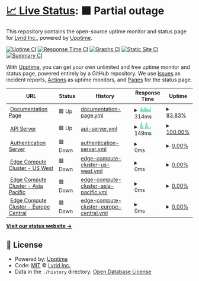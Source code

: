 # [📈 Live Status](https://LyridInc.github.io/statuspage): <!--live status--> **🟧 Partial outage**

This repository contains the open-source uptime monitor and status page for [Lyrid Inc.](https://lyrid.io), powered by [Upptime](https://github.com/upptime/upptime).

[![Uptime CI](https://github.com/LyridInc/statuspage/workflows/Uptime%20CI/badge.svg)](https://github.com/LyridInc/statuspage/actions?query=workflow%3A%22Uptime+CI%22)
[![Response Time CI](https://github.com/LyridInc/statuspage/workflows/Response%20Time%20CI/badge.svg)](https://github.com/LyridInc/statuspage/actions?query=workflow%3A%22Response+Time+CI%22)
[![Graphs CI](https://github.com/LyridInc/statuspage/workflows/Graphs%20CI/badge.svg)](https://github.com/LyridInc/statuspage/actions?query=workflow%3A%22Graphs+CI%22)
[![Static Site CI](https://github.com/LyridInc/statuspage/workflows/Static%20Site%20CI/badge.svg)](https://github.com/LyridInc/statuspage/actions?query=workflow%3A%22Static+Site+CI%22)
[![Summary CI](https://github.com/LyridInc/statuspage/workflows/Summary%20CI/badge.svg)](https://github.com/LyridInc/statuspage/actions?query=workflow%3A%22Summary+CI%22)

With [Upptime](https://upptime.js.org), you can get your own unlimited and free uptime monitor and status page, powered entirely by a GitHub repository. We use [Issues](https://github.com/LyridInc/statuspage/issues) as incident reports, [Actions](https://github.com/LyridInc/statuspage/actions) as uptime monitors, and [Pages](https://LyridInc.github.io/statuspage) for the status page.

<!--start: status pages-->
<!-- This summary is generated by Upptime (https://github.com/upptime/upptime) -->
<!-- Do not edit this manually, your changes will be overwritten -->
<!-- prettier-ignore -->
| URL | Status | History | Response Time | Uptime |
| --- | ------ | ------- | ------------- | ------ |
| <img alt="" src="https://icons.duckduckgo.com/ip3/docs.lyrid.io.ico" height="13"> [Documentation Page](https://docs.lyrid.io/img/lyridsvg.svg) | 🟩 Up | [documentation-page.yml](https://github.com/LyridInc/statuspage/commits/HEAD/history/documentation-page.yml) | <details><summary><img alt="Response time graph" src="./graphs/documentation-page/response-time-week.png" height="20"> 314ms</summary><br><a href="https://status.lyrid.io/history/documentation-page"><img alt="Response time 621" src="https://img.shields.io/endpoint?url=https%3A%2F%2Fraw.githubusercontent.com%2FLyridInc%2Fstatuspage%2FHEAD%2Fapi%2Fdocumentation-page%2Fresponse-time.json"></a><br><a href="https://status.lyrid.io/history/documentation-page"><img alt="24-hour response time 110" src="https://img.shields.io/endpoint?url=https%3A%2F%2Fraw.githubusercontent.com%2FLyridInc%2Fstatuspage%2FHEAD%2Fapi%2Fdocumentation-page%2Fresponse-time-day.json"></a><br><a href="https://status.lyrid.io/history/documentation-page"><img alt="7-day response time 314" src="https://img.shields.io/endpoint?url=https%3A%2F%2Fraw.githubusercontent.com%2FLyridInc%2Fstatuspage%2FHEAD%2Fapi%2Fdocumentation-page%2Fresponse-time-week.json"></a><br><a href="https://status.lyrid.io/history/documentation-page"><img alt="30-day response time 335" src="https://img.shields.io/endpoint?url=https%3A%2F%2Fraw.githubusercontent.com%2FLyridInc%2Fstatuspage%2FHEAD%2Fapi%2Fdocumentation-page%2Fresponse-time-month.json"></a><br><a href="https://status.lyrid.io/history/documentation-page"><img alt="1-year response time 614" src="https://img.shields.io/endpoint?url=https%3A%2F%2Fraw.githubusercontent.com%2FLyridInc%2Fstatuspage%2FHEAD%2Fapi%2Fdocumentation-page%2Fresponse-time-year.json"></a></details> | <details><summary><a href="https://status.lyrid.io/history/documentation-page">83.83%</a></summary><a href="https://status.lyrid.io/history/documentation-page"><img alt="All-time uptime 96.87%" src="https://img.shields.io/endpoint?url=https%3A%2F%2Fraw.githubusercontent.com%2FLyridInc%2Fstatuspage%2FHEAD%2Fapi%2Fdocumentation-page%2Fuptime.json"></a><br><a href="https://status.lyrid.io/history/documentation-page"><img alt="24-hour uptime 100.00%" src="https://img.shields.io/endpoint?url=https%3A%2F%2Fraw.githubusercontent.com%2FLyridInc%2Fstatuspage%2FHEAD%2Fapi%2Fdocumentation-page%2Fuptime-day.json"></a><br><a href="https://status.lyrid.io/history/documentation-page"><img alt="7-day uptime 83.83%" src="https://img.shields.io/endpoint?url=https%3A%2F%2Fraw.githubusercontent.com%2FLyridInc%2Fstatuspage%2FHEAD%2Fapi%2Fdocumentation-page%2Fuptime-week.json"></a><br><a href="https://status.lyrid.io/history/documentation-page"><img alt="30-day uptime 96.28%" src="https://img.shields.io/endpoint?url=https%3A%2F%2Fraw.githubusercontent.com%2FLyridInc%2Fstatuspage%2FHEAD%2Fapi%2Fdocumentation-page%2Fuptime-month.json"></a><br><a href="https://status.lyrid.io/history/documentation-page"><img alt="1-year uptime 98.32%" src="https://img.shields.io/endpoint?url=https%3A%2F%2Fraw.githubusercontent.com%2FLyridInc%2Fstatuspage%2FHEAD%2Fapi%2Fdocumentation-page%2Fuptime-year.json"></a></details>
| <img alt="" src="https://icons.duckduckgo.com/ip3/api.lyrid.io.ico" height="13"> [API Server](https://api.lyrid.io/version) | 🟩 Up | [api-server.yml](https://github.com/LyridInc/statuspage/commits/HEAD/history/api-server.yml) | <details><summary><img alt="Response time graph" src="./graphs/api-server/response-time-week.png" height="20"> 149ms</summary><br><a href="https://status.lyrid.io/history/api-server"><img alt="Response time 339" src="https://img.shields.io/endpoint?url=https%3A%2F%2Fraw.githubusercontent.com%2FLyridInc%2Fstatuspage%2FHEAD%2Fapi%2Fapi-server%2Fresponse-time.json"></a><br><a href="https://status.lyrid.io/history/api-server"><img alt="24-hour response time 71" src="https://img.shields.io/endpoint?url=https%3A%2F%2Fraw.githubusercontent.com%2FLyridInc%2Fstatuspage%2FHEAD%2Fapi%2Fapi-server%2Fresponse-time-day.json"></a><br><a href="https://status.lyrid.io/history/api-server"><img alt="7-day response time 149" src="https://img.shields.io/endpoint?url=https%3A%2F%2Fraw.githubusercontent.com%2FLyridInc%2Fstatuspage%2FHEAD%2Fapi%2Fapi-server%2Fresponse-time-week.json"></a><br><a href="https://status.lyrid.io/history/api-server"><img alt="30-day response time 235" src="https://img.shields.io/endpoint?url=https%3A%2F%2Fraw.githubusercontent.com%2FLyridInc%2Fstatuspage%2FHEAD%2Fapi%2Fapi-server%2Fresponse-time-month.json"></a><br><a href="https://status.lyrid.io/history/api-server"><img alt="1-year response time 371" src="https://img.shields.io/endpoint?url=https%3A%2F%2Fraw.githubusercontent.com%2FLyridInc%2Fstatuspage%2FHEAD%2Fapi%2Fapi-server%2Fresponse-time-year.json"></a></details> | <details><summary><a href="https://status.lyrid.io/history/api-server">100.00%</a></summary><a href="https://status.lyrid.io/history/api-server"><img alt="All-time uptime 94.62%" src="https://img.shields.io/endpoint?url=https%3A%2F%2Fraw.githubusercontent.com%2FLyridInc%2Fstatuspage%2FHEAD%2Fapi%2Fapi-server%2Fuptime.json"></a><br><a href="https://status.lyrid.io/history/api-server"><img alt="24-hour uptime 100.00%" src="https://img.shields.io/endpoint?url=https%3A%2F%2Fraw.githubusercontent.com%2FLyridInc%2Fstatuspage%2FHEAD%2Fapi%2Fapi-server%2Fuptime-day.json"></a><br><a href="https://status.lyrid.io/history/api-server"><img alt="7-day uptime 100.00%" src="https://img.shields.io/endpoint?url=https%3A%2F%2Fraw.githubusercontent.com%2FLyridInc%2Fstatuspage%2FHEAD%2Fapi%2Fapi-server%2Fuptime-week.json"></a><br><a href="https://status.lyrid.io/history/api-server"><img alt="30-day uptime 100.00%" src="https://img.shields.io/endpoint?url=https%3A%2F%2Fraw.githubusercontent.com%2FLyridInc%2Fstatuspage%2FHEAD%2Fapi%2Fapi-server%2Fuptime-month.json"></a><br><a href="https://status.lyrid.io/history/api-server"><img alt="1-year uptime 97.54%" src="https://img.shields.io/endpoint?url=https%3A%2F%2Fraw.githubusercontent.com%2FLyridInc%2Fstatuspage%2FHEAD%2Fapi%2Fapi-server%2Fuptime-year.json"></a></details>
| <img alt="" src="https://icons.duckduckgo.com/ip3/id.lyrid.io.ico" height="13"> [Authentication Server](https://id.lyrid.io/version) | 🟥 Down | [authentication-server.yml](https://github.com/LyridInc/statuspage/commits/HEAD/history/authentication-server.yml) | <details><summary><img alt="Response time graph" src="./graphs/authentication-server/response-time-week.png" height="20"> 0ms</summary><br><a href="https://status.lyrid.io/history/authentication-server"><img alt="Response time 0" src="https://img.shields.io/endpoint?url=https%3A%2F%2Fraw.githubusercontent.com%2FLyridInc%2Fstatuspage%2FHEAD%2Fapi%2Fauthentication-server%2Fresponse-time.json"></a><br><a href="https://status.lyrid.io/history/authentication-server"><img alt="24-hour response time 0" src="https://img.shields.io/endpoint?url=https%3A%2F%2Fraw.githubusercontent.com%2FLyridInc%2Fstatuspage%2FHEAD%2Fapi%2Fauthentication-server%2Fresponse-time-day.json"></a><br><a href="https://status.lyrid.io/history/authentication-server"><img alt="7-day response time 0" src="https://img.shields.io/endpoint?url=https%3A%2F%2Fraw.githubusercontent.com%2FLyridInc%2Fstatuspage%2FHEAD%2Fapi%2Fauthentication-server%2Fresponse-time-week.json"></a><br><a href="https://status.lyrid.io/history/authentication-server"><img alt="30-day response time 0" src="https://img.shields.io/endpoint?url=https%3A%2F%2Fraw.githubusercontent.com%2FLyridInc%2Fstatuspage%2FHEAD%2Fapi%2Fauthentication-server%2Fresponse-time-month.json"></a><br><a href="https://status.lyrid.io/history/authentication-server"><img alt="1-year response time 0" src="https://img.shields.io/endpoint?url=https%3A%2F%2Fraw.githubusercontent.com%2FLyridInc%2Fstatuspage%2FHEAD%2Fapi%2Fauthentication-server%2Fresponse-time-year.json"></a></details> | <details><summary><a href="https://status.lyrid.io/history/authentication-server">0.00%</a></summary><a href="https://status.lyrid.io/history/authentication-server"><img alt="All-time uptime 50.07%" src="https://img.shields.io/endpoint?url=https%3A%2F%2Fraw.githubusercontent.com%2FLyridInc%2Fstatuspage%2FHEAD%2Fapi%2Fauthentication-server%2Fuptime.json"></a><br><a href="https://status.lyrid.io/history/authentication-server"><img alt="24-hour uptime 0.00%" src="https://img.shields.io/endpoint?url=https%3A%2F%2Fraw.githubusercontent.com%2FLyridInc%2Fstatuspage%2FHEAD%2Fapi%2Fauthentication-server%2Fuptime-day.json"></a><br><a href="https://status.lyrid.io/history/authentication-server"><img alt="7-day uptime 0.00%" src="https://img.shields.io/endpoint?url=https%3A%2F%2Fraw.githubusercontent.com%2FLyridInc%2Fstatuspage%2FHEAD%2Fapi%2Fauthentication-server%2Fuptime-week.json"></a><br><a href="https://status.lyrid.io/history/authentication-server"><img alt="30-day uptime 0.00%" src="https://img.shields.io/endpoint?url=https%3A%2F%2Fraw.githubusercontent.com%2FLyridInc%2Fstatuspage%2FHEAD%2Fapi%2Fauthentication-server%2Fuptime-month.json"></a><br><a href="https://status.lyrid.io/history/authentication-server"><img alt="1-year uptime 0.00%" src="https://img.shields.io/endpoint?url=https%3A%2F%2Fraw.githubusercontent.com%2FLyridInc%2Fstatuspage%2FHEAD%2Fapi%2Fauthentication-server%2Fuptime-year.json"></a></details>
| <img alt="" src="https://icons.duckduckgo.com/ip3/uswest1-vega.lyrid.io.ico" height="13"> [Edge Compute Cluster - US West](https://uswest1-vega.lyrid.io/version) | 🟥 Down | [edge-compute-cluster-us-west.yml](https://github.com/LyridInc/statuspage/commits/HEAD/history/edge-compute-cluster-us-west.yml) | <details><summary><img alt="Response time graph" src="./graphs/edge-compute-cluster-us-west/response-time-week.png" height="20"> 0ms</summary><br><a href="https://status.lyrid.io/history/edge-compute-cluster-us-west"><img alt="Response time 0" src="https://img.shields.io/endpoint?url=https%3A%2F%2Fraw.githubusercontent.com%2FLyridInc%2Fstatuspage%2FHEAD%2Fapi%2Fedge-compute-cluster-us-west%2Fresponse-time.json"></a><br><a href="https://status.lyrid.io/history/edge-compute-cluster-us-west"><img alt="24-hour response time 0" src="https://img.shields.io/endpoint?url=https%3A%2F%2Fraw.githubusercontent.com%2FLyridInc%2Fstatuspage%2FHEAD%2Fapi%2Fedge-compute-cluster-us-west%2Fresponse-time-day.json"></a><br><a href="https://status.lyrid.io/history/edge-compute-cluster-us-west"><img alt="7-day response time 0" src="https://img.shields.io/endpoint?url=https%3A%2F%2Fraw.githubusercontent.com%2FLyridInc%2Fstatuspage%2FHEAD%2Fapi%2Fedge-compute-cluster-us-west%2Fresponse-time-week.json"></a><br><a href="https://status.lyrid.io/history/edge-compute-cluster-us-west"><img alt="30-day response time 0" src="https://img.shields.io/endpoint?url=https%3A%2F%2Fraw.githubusercontent.com%2FLyridInc%2Fstatuspage%2FHEAD%2Fapi%2Fedge-compute-cluster-us-west%2Fresponse-time-month.json"></a><br><a href="https://status.lyrid.io/history/edge-compute-cluster-us-west"><img alt="1-year response time 0" src="https://img.shields.io/endpoint?url=https%3A%2F%2Fraw.githubusercontent.com%2FLyridInc%2Fstatuspage%2FHEAD%2Fapi%2Fedge-compute-cluster-us-west%2Fresponse-time-year.json"></a></details> | <details><summary><a href="https://status.lyrid.io/history/edge-compute-cluster-us-west">0.00%</a></summary><a href="https://status.lyrid.io/history/edge-compute-cluster-us-west"><img alt="All-time uptime 50.98%" src="https://img.shields.io/endpoint?url=https%3A%2F%2Fraw.githubusercontent.com%2FLyridInc%2Fstatuspage%2FHEAD%2Fapi%2Fedge-compute-cluster-us-west%2Fuptime.json"></a><br><a href="https://status.lyrid.io/history/edge-compute-cluster-us-west"><img alt="24-hour uptime 0.00%" src="https://img.shields.io/endpoint?url=https%3A%2F%2Fraw.githubusercontent.com%2FLyridInc%2Fstatuspage%2FHEAD%2Fapi%2Fedge-compute-cluster-us-west%2Fuptime-day.json"></a><br><a href="https://status.lyrid.io/history/edge-compute-cluster-us-west"><img alt="7-day uptime 0.00%" src="https://img.shields.io/endpoint?url=https%3A%2F%2Fraw.githubusercontent.com%2FLyridInc%2Fstatuspage%2FHEAD%2Fapi%2Fedge-compute-cluster-us-west%2Fuptime-week.json"></a><br><a href="https://status.lyrid.io/history/edge-compute-cluster-us-west"><img alt="30-day uptime 0.00%" src="https://img.shields.io/endpoint?url=https%3A%2F%2Fraw.githubusercontent.com%2FLyridInc%2Fstatuspage%2FHEAD%2Fapi%2Fedge-compute-cluster-us-west%2Fuptime-month.json"></a><br><a href="https://status.lyrid.io/history/edge-compute-cluster-us-west"><img alt="1-year uptime 0.00%" src="https://img.shields.io/endpoint?url=https%3A%2F%2Fraw.githubusercontent.com%2FLyridInc%2Fstatuspage%2FHEAD%2Fapi%2Fedge-compute-cluster-us-west%2Fuptime-year.json"></a></details>
| <img alt="" src="https://icons.duckduckgo.com/ip3/apsoutheast1-vega.lyrid.io.ico" height="13"> [Edge Compute Cluster - Asia Pacific](https://apsoutheast1-vega.lyrid.io/version) | 🟥 Down | [edge-compute-cluster-asia-pacific.yml](https://github.com/LyridInc/statuspage/commits/HEAD/history/edge-compute-cluster-asia-pacific.yml) | <details><summary><img alt="Response time graph" src="./graphs/edge-compute-cluster-asia-pacific/response-time-week.png" height="20"> 0ms</summary><br><a href="https://status.lyrid.io/history/edge-compute-cluster-asia-pacific"><img alt="Response time 0" src="https://img.shields.io/endpoint?url=https%3A%2F%2Fraw.githubusercontent.com%2FLyridInc%2Fstatuspage%2FHEAD%2Fapi%2Fedge-compute-cluster-asia-pacific%2Fresponse-time.json"></a><br><a href="https://status.lyrid.io/history/edge-compute-cluster-asia-pacific"><img alt="24-hour response time 0" src="https://img.shields.io/endpoint?url=https%3A%2F%2Fraw.githubusercontent.com%2FLyridInc%2Fstatuspage%2FHEAD%2Fapi%2Fedge-compute-cluster-asia-pacific%2Fresponse-time-day.json"></a><br><a href="https://status.lyrid.io/history/edge-compute-cluster-asia-pacific"><img alt="7-day response time 0" src="https://img.shields.io/endpoint?url=https%3A%2F%2Fraw.githubusercontent.com%2FLyridInc%2Fstatuspage%2FHEAD%2Fapi%2Fedge-compute-cluster-asia-pacific%2Fresponse-time-week.json"></a><br><a href="https://status.lyrid.io/history/edge-compute-cluster-asia-pacific"><img alt="30-day response time 0" src="https://img.shields.io/endpoint?url=https%3A%2F%2Fraw.githubusercontent.com%2FLyridInc%2Fstatuspage%2FHEAD%2Fapi%2Fedge-compute-cluster-asia-pacific%2Fresponse-time-month.json"></a><br><a href="https://status.lyrid.io/history/edge-compute-cluster-asia-pacific"><img alt="1-year response time 0" src="https://img.shields.io/endpoint?url=https%3A%2F%2Fraw.githubusercontent.com%2FLyridInc%2Fstatuspage%2FHEAD%2Fapi%2Fedge-compute-cluster-asia-pacific%2Fresponse-time-year.json"></a></details> | <details><summary><a href="https://status.lyrid.io/history/edge-compute-cluster-asia-pacific">0.00%</a></summary><a href="https://status.lyrid.io/history/edge-compute-cluster-asia-pacific"><img alt="All-time uptime 51.55%" src="https://img.shields.io/endpoint?url=https%3A%2F%2Fraw.githubusercontent.com%2FLyridInc%2Fstatuspage%2FHEAD%2Fapi%2Fedge-compute-cluster-asia-pacific%2Fuptime.json"></a><br><a href="https://status.lyrid.io/history/edge-compute-cluster-asia-pacific"><img alt="24-hour uptime 0.00%" src="https://img.shields.io/endpoint?url=https%3A%2F%2Fraw.githubusercontent.com%2FLyridInc%2Fstatuspage%2FHEAD%2Fapi%2Fedge-compute-cluster-asia-pacific%2Fuptime-day.json"></a><br><a href="https://status.lyrid.io/history/edge-compute-cluster-asia-pacific"><img alt="7-day uptime 0.00%" src="https://img.shields.io/endpoint?url=https%3A%2F%2Fraw.githubusercontent.com%2FLyridInc%2Fstatuspage%2FHEAD%2Fapi%2Fedge-compute-cluster-asia-pacific%2Fuptime-week.json"></a><br><a href="https://status.lyrid.io/history/edge-compute-cluster-asia-pacific"><img alt="30-day uptime 0.00%" src="https://img.shields.io/endpoint?url=https%3A%2F%2Fraw.githubusercontent.com%2FLyridInc%2Fstatuspage%2FHEAD%2Fapi%2Fedge-compute-cluster-asia-pacific%2Fuptime-month.json"></a><br><a href="https://status.lyrid.io/history/edge-compute-cluster-asia-pacific"><img alt="1-year uptime 0.00%" src="https://img.shields.io/endpoint?url=https%3A%2F%2Fraw.githubusercontent.com%2FLyridInc%2Fstatuspage%2FHEAD%2Fapi%2Fedge-compute-cluster-asia-pacific%2Fuptime-year.json"></a></details>
| <img alt="" src="https://icons.duckduckgo.com/ip3/eucentral1-vega.lyrid.io.ico" height="13"> [Edge Compute Cluster - Europe Central](https://eucentral1-vega.lyrid.io/version) | 🟥 Down | [edge-compute-cluster-europe-central.yml](https://github.com/LyridInc/statuspage/commits/HEAD/history/edge-compute-cluster-europe-central.yml) | <details><summary><img alt="Response time graph" src="./graphs/edge-compute-cluster-europe-central/response-time-week.png" height="20"> 0ms</summary><br><a href="https://status.lyrid.io/history/edge-compute-cluster-europe-central"><img alt="Response time 0" src="https://img.shields.io/endpoint?url=https%3A%2F%2Fraw.githubusercontent.com%2FLyridInc%2Fstatuspage%2FHEAD%2Fapi%2Fedge-compute-cluster-europe-central%2Fresponse-time.json"></a><br><a href="https://status.lyrid.io/history/edge-compute-cluster-europe-central"><img alt="24-hour response time 0" src="https://img.shields.io/endpoint?url=https%3A%2F%2Fraw.githubusercontent.com%2FLyridInc%2Fstatuspage%2FHEAD%2Fapi%2Fedge-compute-cluster-europe-central%2Fresponse-time-day.json"></a><br><a href="https://status.lyrid.io/history/edge-compute-cluster-europe-central"><img alt="7-day response time 0" src="https://img.shields.io/endpoint?url=https%3A%2F%2Fraw.githubusercontent.com%2FLyridInc%2Fstatuspage%2FHEAD%2Fapi%2Fedge-compute-cluster-europe-central%2Fresponse-time-week.json"></a><br><a href="https://status.lyrid.io/history/edge-compute-cluster-europe-central"><img alt="30-day response time 0" src="https://img.shields.io/endpoint?url=https%3A%2F%2Fraw.githubusercontent.com%2FLyridInc%2Fstatuspage%2FHEAD%2Fapi%2Fedge-compute-cluster-europe-central%2Fresponse-time-month.json"></a><br><a href="https://status.lyrid.io/history/edge-compute-cluster-europe-central"><img alt="1-year response time 0" src="https://img.shields.io/endpoint?url=https%3A%2F%2Fraw.githubusercontent.com%2FLyridInc%2Fstatuspage%2FHEAD%2Fapi%2Fedge-compute-cluster-europe-central%2Fresponse-time-year.json"></a></details> | <details><summary><a href="https://status.lyrid.io/history/edge-compute-cluster-europe-central">0.00%</a></summary><a href="https://status.lyrid.io/history/edge-compute-cluster-europe-central"><img alt="All-time uptime 51.27%" src="https://img.shields.io/endpoint?url=https%3A%2F%2Fraw.githubusercontent.com%2FLyridInc%2Fstatuspage%2FHEAD%2Fapi%2Fedge-compute-cluster-europe-central%2Fuptime.json"></a><br><a href="https://status.lyrid.io/history/edge-compute-cluster-europe-central"><img alt="24-hour uptime 0.00%" src="https://img.shields.io/endpoint?url=https%3A%2F%2Fraw.githubusercontent.com%2FLyridInc%2Fstatuspage%2FHEAD%2Fapi%2Fedge-compute-cluster-europe-central%2Fuptime-day.json"></a><br><a href="https://status.lyrid.io/history/edge-compute-cluster-europe-central"><img alt="7-day uptime 0.00%" src="https://img.shields.io/endpoint?url=https%3A%2F%2Fraw.githubusercontent.com%2FLyridInc%2Fstatuspage%2FHEAD%2Fapi%2Fedge-compute-cluster-europe-central%2Fuptime-week.json"></a><br><a href="https://status.lyrid.io/history/edge-compute-cluster-europe-central"><img alt="30-day uptime 0.00%" src="https://img.shields.io/endpoint?url=https%3A%2F%2Fraw.githubusercontent.com%2FLyridInc%2Fstatuspage%2FHEAD%2Fapi%2Fedge-compute-cluster-europe-central%2Fuptime-month.json"></a><br><a href="https://status.lyrid.io/history/edge-compute-cluster-europe-central"><img alt="1-year uptime 0.00%" src="https://img.shields.io/endpoint?url=https%3A%2F%2Fraw.githubusercontent.com%2FLyridInc%2Fstatuspage%2FHEAD%2Fapi%2Fedge-compute-cluster-europe-central%2Fuptime-year.json"></a></details>

<!--end: status pages-->

[**Visit our status website →**](https://LyridInc.github.io/statuspage)

## 📄 License

- Powered by: [Upptime](https://github.com/upptime/upptime)
- Code: [MIT](./LICENSE) © [Lyrid Inc.](https://lyrid.io)
- Data in the `./history` directory: [Open Database License](https://opendatacommons.org/licenses/odbl/1-0/)
